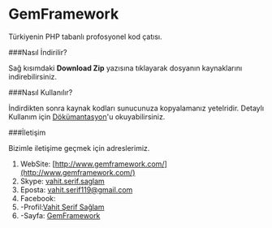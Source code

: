 # GemFramework

Türkiyenin PHP tabanlı profosyonel kod çatısı.

###Nasıl İndirilir?

Sağ kısımdaki **Download Zip** yazısına tıklayarak dosyanın kaynaklarını indirebilirsiniz.

###Nasıl Kullanılır?

İndirdikten sonra kaynak kodları sunucunuza kopyalamanız yetelridir.
Detaylı Kullanım için [Dökümantasyon](http://www.gemframework.com/dokumantasyon/index.html)'u okuyabilirsiniz.

###İletişim

Bizimle iletişime geçmek için adreslerimiz.

1. WebSite: [http://www.gemframework.com/](http://www.gemframework.com/)
2. Skype:   [vahit.serif.saglam](skype:vahit.serif.saglam?userinfo)
3. Eposta:  [vahit.serif119@gmail.com](mailto:vahit.serif119@gmail.com)
4. Facebook:
  1. -Profil:[Vahit Şerif Sağlam](http://www.facebook.com/vahitserifsaglam1)
  2. -Sayfa: [GemFramework](http:///www.facebook.com/gemframework/)

